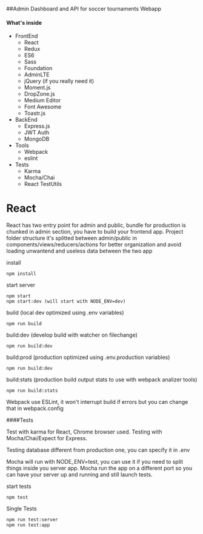 ##Admin Dashboard and API for soccer tournaments Webapp


#### What's inside
- FrontEnd
  - React
  - Redux
  - ES6
  - Sass
  - Foundation
  - AdminLTE
  - jQuery (if you really need it)
  - Moment.js
  - DropZone.js
  - Medium Editor
  - Font Awesome
  - Toastr.js
- BackEnd
  - Express.js
  - JWT Auth
  - MongoDB
- Tools
  - Webpack
  - eslint
- Tests
  - Karma
  - Mocha/Chai
  - React TestUtils

# React
React has two entry point for admin and public, bundle for production is chunked in admin section, you have to build your frontend app.
Project folder structure it's splitted between admin/public in components/views/reducers/actions for better organization and avoid loading unwantend and useless data between the two app

install

    npm install

start server

    npm start
    npm start:dev (will start with NODE_ENV=dev)

build (local dev optimized using .env variables)

    npm run build

build:dev (develop build with watcher on filechange)

    npm run build:dev

build:prod (production optimized using .env.production variables)

    npm run build:dev

build:stats (production build output stats to use with webpack analizer tools)

    npm run build:stats


Webpack use ESLint, it won't interrupt build if errors but you can change that in webpack.config

####Tests

Test with karma for React, Chrome browser used.
Testing with Mocha/Chai/Expect for Express.

Testing database different from production one, you can specify it in .env

Mocha will run with NODE_ENV=test, you can use it if you need to split things inside you server app.
Mocha run the app on a different port so you can have your server up and running and still launch tests.

start tests

    npm test

Single Tests

    npm run test:server
    npm run test:app
